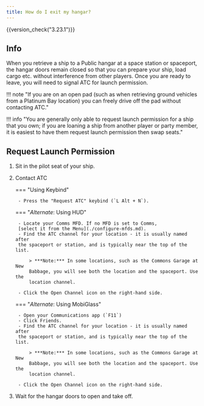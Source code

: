 ```yaml
---
title: How do I exit my hangar?
---
```


{{version_check("3.23.1")}}

## Info

When you retrieve a ship to a Public hangar at a space station or spaceport,
the hangar doors remain closed so that you can prepare your ship, load cargo
etc. without interference from other players. Once you are ready to leave, you
will need to signal ATC for launch permission.

<!-- markdownlint-disable-next-line MD013 -->
!!! note "If you are on an open pad (such as when retrieving ground vehicles from a Platinum Bay location) you can freely drive off the pad without contacting ATC."

<!-- markdownlint-disable-next-line MD013 -->
!!! info "You are generally only able to request launch permission for a ship that you own; if you are loaning a ship from another player or party member, it is easiest to have them request launch permission then swap seats."

## Request Launch Permission

1. Sit in the pilot seat of your ship.

2. Contact ATC

    === "Using Keybind"

        - Press the "Request ATC" keybind (`L Alt + N`).

    === "*Alternate*: Using HUD"

        - Locate your Comms MFD. If no MFD is set to Comms,
        [select it from the Menu](./configure-mfds.md).
        - Find the ATC channel for your location - it is usually named after
        the spaceport or station, and is typically near the top of the list.

            > ***Note:*** In some locations, such as the Commons Garage at New
            Babbage, you will see both the location and the spaceport. Use the
            location channel.

        - Click the Open Channel icon on the right-hand side.

    === "*Alternate*: Using MobiGlass"

        - Open your Communications app (`F11`)
        - Click Friends.
        - Find the ATC channel for your location - it is usually named after
        the spaceport or station, and is typically near the top of the list.

            > ***Note:*** In some locations, such as the Commons Garage at New
            Babbage, you will see both the location and the spaceport. Use the
            location channel.
            
        - Click the Open Channel icon on the right-hand side.

3. Wait for the hangar doors to open and take off.
